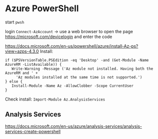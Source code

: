 # Azure PowerShell

start `pwsh`

login `Connect-AzAccount` -> use a web browser to open the page https://microsoft.com/devicelogin and enter the code

https://docs.microsoft.com/en-us/powershell/azure/install-Az-ps?view=azps-4.3.0
 Install:
 ```
 if ($PSVersionTable.PSEdition -eq 'Desktop' -and (Get-Module -Name AzureRM -ListAvailable)) {
    Write-Warning -Message ('Az module not installed. Having both the AzureRM and ' +
      'Az modules installed at the same time is not supported.')
} else {
    Install-Module -Name Az -AllowClobber -Scope CurrentUser
}
 ```

Check install: `Import-Module Az.AnalysisServices`

## Analysis Services

https://docs.microsoft.com/en-us/azure/analysis-services/analysis-services-create-powershell

